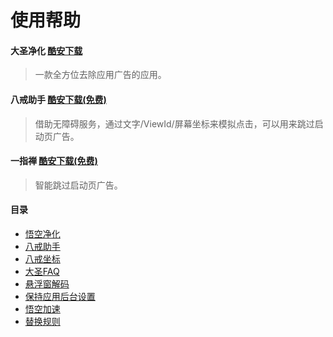 # 使用帮助

#### 大圣净化 [酷安下载](https://www.coolapk.com/apk/269910)
> 一款全方位去除应用广告的应用。

#### 八戒助手 [酷安下载(免费)](http://www.coolapk.com/apk/263622)
> 借助无障碍服务，通过文字/ViewId/屏幕坐标来模拟点击，可以用来跳过启动页广告。

#### 一指禅 [酷安下载(免费)](https://www.coolapk.com/apk/267029)
> 智能跳过启动页广告。

#### 目录
- [悟空净化](https://github.com/jdlingyu/ad-wars/wiki/00-悟空净化)
- [八戒助手](https://github.com/jdlingyu/ad-wars/wiki/01-八戒助手)
- [八戒坐标](https://github.com/jdlingyu/ad-wars/wiki/02-八戒坐标)
- [大圣FAQ](https://github.com/jdlingyu/ad-wars/wiki/03-大圣FAQ)
- [悬浮窗解码](https://github.com/jdlingyu/ad-wars/wiki/08-悬浮窗解码)
- [保持应用后台设置](https://github.com/jdlingyu/ad-wars/wiki/09-保持应用后台设置)
- [悟空加速](https://github.com/jdlingyu/ad-wars/wiki/11-悟空加速)
- [替换规则](https://github.com/jdlingyu/ad-wars/wiki/21-广告文件替换)